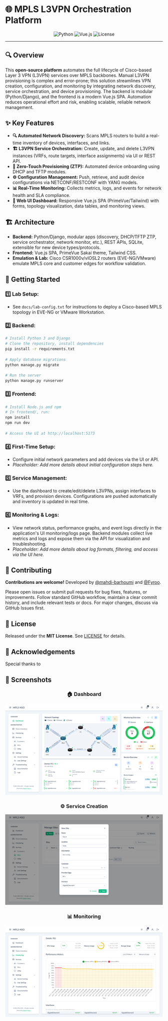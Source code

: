 # 🌐 MPLS L3VPN Orchestration Platform

<div align="center">

![Python](https://img.shields.io/badge/Python-Django-blue?style=for-the-badge&logo=python&logoColor=white)
![Vue.js](https://img.shields.io/badge/Vue.js-3.0-4fc08d?style=for-the-badge&logo=vue.js&logoColor=white)
![License](https://img.shields.io/badge/License-MIT-yellow?style=for-the-badge)

</div>

---

## 🔍 Overview

This **open-source platform** automates the full lifecycle of Cisco-based Layer 3 VPN (L3VPN) services over MPLS backbones. Manual L3VPN provisioning is complex and error-prone; this solution streamlines VPN creation, configuration, and monitoring by integrating network discovery, service orchestration, and device provisioning. The backend is modular (Python/Django), and the frontend is a modern Vue.js SPA. Automation reduces operational effort and risk, enabling scalable, reliable network management.

## ✨ Key Features

- **🔍 Automated Network Discovery:** Scans MPLS routers to build a real-time inventory of devices, interfaces, and links.
- **🏗️ L3VPN Service Orchestration:** Create, update, and delete L3VPN instances (VRFs, route targets, interface assignments) via UI or REST API.
- **🚀 Zero-Touch Provisioning (ZTP):** Automated device onboarding using DHCP and TFTP modules.
- **⚙️ Configuration Management:** Push, retrieve, and audit device configurations via NETCONF/RESTCONF with YANG models.
- **📊 Real-Time Monitoring:** Collects metrics, logs, and events for network health and SLA compliance.
- **🎨 Web UI Dashboard:** Responsive Vue.js SPA (PrimeVue/Tailwind) with forms, topology visualization, data tables, and monitoring views.

## 🏗️ Architecture

- **Backend:** Python/Django, modular apps (discovery, DHCP/TFTP ZTP, service orchestrator, network monitor, etc.), REST APIs, SQLite, extensible for new device types/protocols.
- **Frontend:** Vue.js SPA, PrimeVue Sakai theme, Tailwind CSS.
- **Emulation & Lab:** Cisco CSR1000v/vIOSL2 routers (EVE-NG/VMware) emulate MPLS core and customer edges for workflow validation.

## 🚀 Getting Started

### 1️⃣ **Lab Setup:**
- See `docs/lab-config.txt` for instructions to deploy a Cisco-based MPLS topology in EVE-NG or VMware Workstation.

### 2️⃣ **Backend:**
```bash
# Install Python 3 and Django
# Clone the repository, install dependencies
pip install -r requirements.txt

# Apply database migrations
python manage.py migrate

# Run the server
python manage.py runserver
```

### 3️⃣ **Frontend:**
```bash
# Install Node.js and npm
# In frontend/, run:
npm install
npm run dev

# Access the UI at http://localhost:5173
```

### 4️⃣ **First-Time Setup:**
- Configure initial network parameters and add devices via the UI or API.
- *Placeholder: Add more details about initial configuration steps here.*

### 5️⃣ **Service Management:**
- Use the dashboard to create/edit/delete L3VPNs, assign interfaces to VRFs, and provision devices. Configurations are pushed automatically and inventory is updated in real time.

### 6️⃣ **Monitoring & Logs:**
- View network status, performance graphs, and event logs directly in the application's UI monitoring/logs page. Backend modules collect live metrics and logs and expose them via the API for visualization and troubleshooting.
- *Placeholder: Add more details about log formats, filtering, and access via the UI here.*

<!-- For more usage details, refer to lab-config.txt and in-code comments. -->

## 🤝 Contributing

**Contributions are welcome!** Developed by [@mahdi-barhoumi](https://github.com/mahdi-barhoumi) and [@Fyroo](https://github.com/Fyroo). 

Please open issues or submit pull requests for bug fixes, features, or improvements. Follow standard GitHub workflow, maintain a clear commit history, and include relevant tests or docs. For major changes, discuss via GitHub Issues first.

## 📄 License

Released under the **MIT License**. See [LICENSE](LICENSE) for details.

## 🙏 Acknowledgements

Special thanks to 

## 📸 Screenshots

<!-- Add screenshots below -->

<div align="center">

### 🏠 Dashboard
![Dashboard](docs/screenshots/light/dashboard-after-demo.png)

### ⚙️ Service Creation
![Service Creation](docs/screenshots/light/sites-create.png)

### 📊 Monitoring
![Monitoring](docs/screenshots/light/monitoring-devices.png)

</div>


